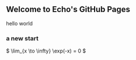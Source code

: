 <head>
<script src="https://cdn.mathjax.org/mathjax/latest/MathJax.js?config=TeX-AMS-MML_HTMLorMML" type="text/javascript"></script>
</head>

## Welcome to Echo's GitHub Pages
hello world
### a new start 
<body>
    $ \lim_{x \to \infty} \exp(-x) = 0 $
</body>


